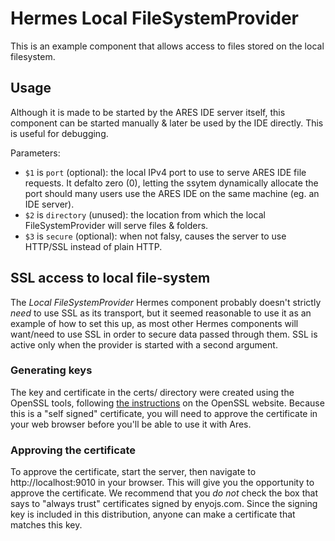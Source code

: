 # Hermes Local FileSystemProvider
This is an example component that allows access to files stored on the local filesystem.

## Usage
Although it is made to be started by the ARES IDE server itself, this component can be started manually & later be used by the IDE directly.  This is useful for debugging.

Parameters:

* `$1` is `port` (optional): the local IPv4 port to use to serve ARES IDE file requests.  It defalto zero (0), letting the ssytem dynamically allocate the port should many users use the ARES IDE on the same machine (eg. an IDE server).
* `$2` is `directory` (unused): the location from which the local FileSystemProvider will serve files & folders.
* `$3`  is `secure` (optional): when not falsy, causes the server to use HTTP/SSL instead of plain HTTP.

## SSL access to local file-system

The *Local FileSystemProvider* Hermes component probably doesn't strictly *need* to use SSL as its transport, but it seemed reasonable to use it as an example of how to set this up, as most other Hermes components will want/need to use SSL in order to secure data passed through them.  SSL is active only when the provider is started with a second argument.

### Generating keys
The key and certificate in the certs/ directory were created using the OpenSSL tools, following [the instructions](http://www.openssl.org/docs/HOWTO/certificates.txt) on the OpenSSL website. Because this is a "self signed" certificate, you will need to approve the certificate in your web browser before you'll be able to use it with Ares.

### Approving the certificate
To approve the certificate, start the server, then navigate to http://localhost:9010 in your browser. This will give you the opportunity to approve the certificate. We recommend that you *do not* check the box that says to "always trust" certificates signed by enyojs.com. Since the signing key is included in this distribution, anyone can make a certificate that matches this key.
 
